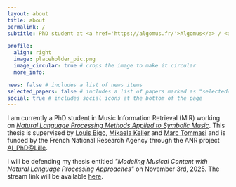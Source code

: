 ```yaml
---
layout: about
title: about
permalink: /
subtitle: PhD student at <a href='https://algomus.fr/'>Algomus</a> / <a href='https://team.inria.fr/magnet'>MAGNET</a> at <a href='http://cristal.univ-lille.fr/'>CRIStAL</a> lab (Université de Lille).

profile:
  align: right
  image: placeholder_pic.png
  image_circular: true # crops the image to make it circular
  more_info:

news: false # includes a list of news items
selected_papers: false # includes a list of papers marked as "selected={true}"
social: true # includes social icons at the bottom of the page
---
```


I am currently a PhD student in Music Information Retrieval (MIR) working on [_Natural Language Processing Methods Applied to Symbolic Music_](https://theses.fr/s352037). This thesis is supervised by [Louis Bigo](https://louisbigo.com/), [Mikaela Keller](https://www.cristal.univ-lille.fr/en/profil/kellerm/) and [Marc Tommasi](http://researchers.lille.inria.fr/tommasi/) and is funded by the French National Research Agency through the ANR project [AI_PhD@Lille](https://anr.fr/Projet-ANR-20-THIA-0014).

I will be defending my thesis entitled _"Modeling Musical Content with Natural Language Processing Approaches"_ on November 3rd, 2025. The stream link will be available [here](https://algomus.fr/sim/).

<!-- Work in progress... -->
